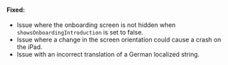 #### Fixed:
- Issue where the onboarding screen is not hidden when `showsOnboardingIntroduction` is set to false.
- Issue where a change in the screen orientation could cause a crash on the iPad.
- Issue with an incorrect translation of a German localized string.


